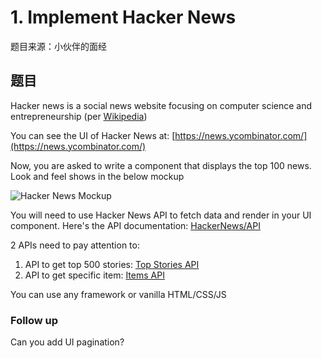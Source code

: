 # 1. Implement Hacker News

题目来源：小伙伴的面经

## 题目
Hacker news is a social news website focusing on computer science and entrepreneurship (per [Wikipedia](https://en.wikipedia.org/wiki/Hacker_News))

You can see the UI of Hacker News at: [https://news.ycombinator.com/](https://news.ycombinator.com/)

Now, you are asked to write a component that displays the top 100 news. Look and feel shows in the below mockup

![Hacker News Mockup](/problems/ui-component/1-implement-hacker-news/hacker-news.png)

You will need to use Hacker News API to fetch data and render in your UI component. Here's the API documentation: [HackerNews/API](https://github.com/HackerNews/API)

2 APIs need to pay attention to:
1. API to get top 500 stories: [Top Stories API](https://github.com/HackerNews/API#new-top-and-best-stories)
2. API to get specific item: [Items API](https://github.com/HackerNews/API#items)

You can use any framework or vanilla HTML/CSS/JS

### Follow up
Can you add UI pagination?